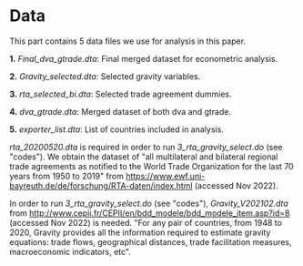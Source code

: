 
# Data

This part contains 5 data files we use for analysis in this paper. 

__1.__ _Final_dva_gtrade.dta_: Final merged dataset for econometric analysis. 

__2.__ _Gravity_selected.dta_: Selected gravity variables. 

__3.__ _rta_selected_bi.dta_: Selected trade agreement dummies.

__4.__ _dva_gtrade.dta_: Merged dataset of both dva and gtrade. 

__5.__ _exporter_list.dta_: List of countries included in analysis. 

_rta_20200520.dta_ is required in order to run _3_rta_gravity_select.do_ (see "codes"). We obtain the dataset of "all multilateral and bilateral regional trade agreements as notified to the World Trade Organization for the last 70 years from 1950 to 2019" from https://www.ewf.uni-bayreuth.de/de/forschung/RTA-daten/index.html (accessed Nov 2022). 

In order to run _3_rta_gravity_select.do_ (see "codes"), _Gravity_V202102.dta_ from http://www.cepii.fr/CEPII/en/bdd_modele/bdd_modele_item.asp?id=8 (accessed Nov 2022) is needed. "For any pair of countries, from 1948 to 2020, Gravity provides all the information required to estimate gravity equations: trade flows, geographical distances, trade facilitation measures, macroeconomic indicators, etc". 

